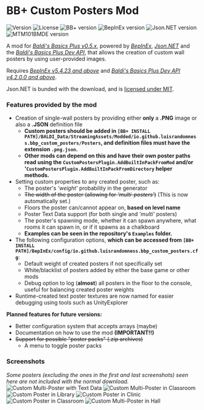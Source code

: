 # BB+ Custom Posters Mod
![Version](https://img.shields.io/badge/version-2024.3.1.1-purple) ![License](https://img.shields.io/badge/license-MIT-blue?link=https://github.com/LuisRandomness/BaldiPlus-CustomPosters/blob/main/LICENSE)
![BB+ version](https://img.shields.io/badge/bb+-0.5.2-69C12E?color=green) ![BepInEx version](https://img.shields.io/badge/bepinex-5.4.23-69C12E?color=yellow&link=https://github.com/BepInEx/BepInEx/releases/tag/v5.4.23) ![Json.NET version](https://img.shields.io/badge/json.net-13.0.3-69C12E?color=orange) ![MTM101BMDE version](https://img.shields.io/badge/mtm101bmde-4.2.0.0-69C12E?color=red&link=https://gamebanana.com/mods/383711)
 
A mod for [*Baldi's Basics Plus v0.5.x*](https://store.steampowered.com/app/1275890/Baldis_Basics_Plus/), powered by [*BepInEx*](https://github.com/BepInEx/BepInEx), [*Json.NET*](https://github.com/JamesNK/Newtonsoft.Json) and the [*Baldi's Basics Plus Dev API*](https://gamebanana.com/mods/383711), that allows the creation of custom wall posters by using user-provided images.

Requires [*BepInEx v5.4.23 and above*](https://github.com/BepInEx/BepInEx/tag/v5.4.23) and [*Baldi's Basics Plus Dev API v4.2.0.0 and above*](https://gamebanana.com/mods/383711).

Json.NET is bunded with the download, and is [licensed under MIT](https://github.com/JamesNK/Newtonsoft.Json?tab=MIT-1-ov-file#MIT-1-ov-file).

### Features provided by the mod
- Creation of single-wall posters by providing either **only** a **.PNG** image or also a **.JSON** definition file
	- **Custom posters should be added in `[BB+ INSTALL PATH]/BALDI_Data/StreamingAssets/Modded/io.github.luisrandomness.bbp_custom_posters/Posters`, and definition files must have the extension `.png.json`.**
	- **Other mods can depend on this and have their own poster paths read using the `CustomPostersPlugin.AddBuiltInPackFromMod` and/or '`CustomPostersPlugin.AddBuiltInPackFromDirectory` helper methods.**
- Setting custom properties to any created poster, such as:
	- The poster's *'weight'* probability in the generator
	- ~~The width of the poster (allowing for *'multi-posters'*)~~ (This is now automatically set.)
	- Floors the poster can/cannot appear on, **based on level name**
	- Poster Text Data support (for both single and *'multi'* posters)
	- The poster's spawning mode, whether it can spawn anywhere, what rooms it can spawn in, or if it spawns as a chalkboard
	- **Examples can be seen in the repository's `Examples` folder.**
- The following configuration options, **which can be accessed from `[BB+ INSTALL PATH]/BepInEx/config/io.github.luisrandomness.bbp_custom_posters.cfg`**:
	- Default weight of created posters if not specifically set
	- White/blacklist of posters added by either the base game or other mods
	- Debug option to log (**almost**) all posters in the floor to the console, useful for balancing created poster weights
- Runtime-created text poster textures are now named for easier debugging using tools such as UnityExplorer 

**Planned features for future versions:**
- Better configuration system that accepts arrays (maybe)
- Documentation on how to use the mod **(IMPORTANT!!)**
- ~~Support for possible "poster packs" (.zip archives)~~
  - A menu to toggle poster packs

### Screenshots
*Some posters (excluding the ones in the first and last screenshots) seen here are not included with the normal download.*
![Custom Multi-Poster with Text Data](https://i.imgur.com/pOoEoPV.png)
![Custom Multi-Poster in Classroom](https://i.imgur.com/gGWnWrJ.png)
![Custom Poster in Library](https://i.imgur.com/1mu1d35.png)
![Custom Poster in Clinic](https://i.imgur.com/261k0lO.png)
![Custom Poster in Classroom](https://i.imgur.com/M0u4FBS.png)
![Custom Multi-Poster in Hall](https://i.imgur.com/7CbzmRg.png)
